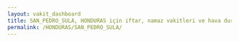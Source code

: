 ```yaml
---
layout: vakit_dashboard
title: SAN_PEDRO_SULA, HONDURAS için iftar, namaz vakitleri ve hava durumu - ilçe/eyalet seç
permalink: /HONDURAS/SAN_PEDRO_SULA/
---
```


<script type="text/javascript">
  var GLOBAL_COUNTRY = 'HONDURAS';
  var GLOBAL_CITY = 'SAN_PEDRO_SULA';
  var GLOBAL_STATE = '';
  var lat = 72;
  var lon = 21;
</script>
